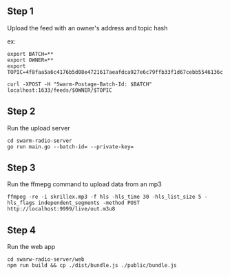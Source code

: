 


## Step 1

Upload the feed with an owner's address and topic hash

ex: 

```
export BATCH=**
export OWNER=**
export TOPIC=4f8faa5a6c4176b5d08e4721617aeafdca927e6c79ffb33f1d67cebb5546136c
```

`curl -XPOST -H "Swarm-Postage-Batch-Id: $BATCH" localhost:1633/feeds/$OWNER/$TOPIC`

## Step 2

Run the upload server

```
cd swarm-radio-server
go run main.go --batch-id= --private-key=
```

## Step 3

Run the ffmepg command to upload data from an mp3

```
ffmpeg -re -i skrillex.mp3 -f hls -hls_time 30 -hls_list_size 5 -hls_flags independent_segments -method POST http://localhost:9999/live/out.m3u8
```

## Step 4

Run the web app

```
cd swarw-radio-server/web
npm run build && cp ./dist/bundle.js ./public/bundle.js
```